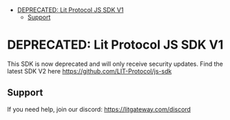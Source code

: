 <!-- START doctoc generated TOC please keep comment here to allow auto update -->
<!-- DON'T EDIT THIS SECTION, INSTEAD RE-RUN doctoc TO UPDATE -->

- [DEPRECATED: Lit Protocol JS SDK V1](#deprecated-lit-protocol-js-sdk-v1)
  - [Support](#support)

<!-- END doctoc generated TOC please keep comment here to allow auto update -->

# DEPRECATED: Lit Protocol JS SDK V1

This SDK is now deprecated and will only receive security updates. Find the latest SDK V2 here https://github.com/LIT-Protocol/js-sdk

## Support

If you need help, join our discord: https://litgateway.com/discord
